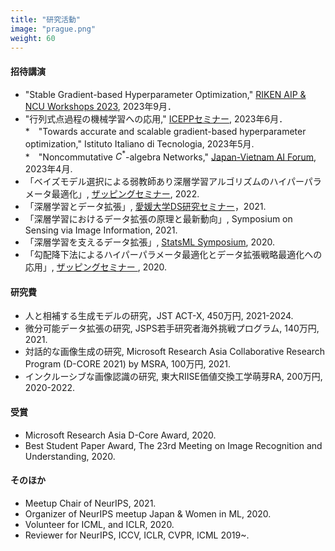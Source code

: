 ```yaml
---
title: "研究活動"
image: "prague.png"
weight: 60
---
```


#### 招待講演

* "Stable Gradient-based Hyperparameter Optimization," [RIKEN AIP & NCU Workshops 2023](https://about.bci-lab.info/events/riken-aip-unc-workshops-2023), 2023年9月．
* "行列式点過程の機械学習への応用," [ICEPPセミナー](https://www.icepp.s.u-tokyo.ac.jp/collaboration/seminar.html), 2023年6月．
*　"Towards accurate and scalable gradient-based hyperparameter optimization," Istituto Italiano di Tecnologia, 2023年5月.
*　"Noncommutative $C^*$-algebra Networks," [Japan-Vietnam AI Forum](https://viasm.edu.vn/en/hdkh/jvaif), 2023年4月.
* 「ベイズモデル選択による弱教師あり深層学習アルゴリズムのハイパーパラメータ最適化」, [ザッピングセミナー](https://zappingseminar.connpass.com/event/239765/), 2022.
* 「深層学習とデータ拡張」, [愛媛大学DS研究セミナー](https://www.cdse.ehime-u.ac.jp/)，2021.
* 「深層学習におけるデータ拡張の原理と最新動向」, Symposium on Sensing via Image Information, 2021.
* 「深層学習を支えるデータ拡張」, [StatsML Symposium](https://sites.google.com/view/statsmlsymposium20/), 2020.
* 「勾配降下法によるハイパーパラメータ最適化とデータ拡張戦略最適化への応用」, [ザッピングセミナー ](https://zappingseminar.connpass.com/event/189061/), 2020.

#### 研究費

* 人と相補する生成モデルの研究，JST ACT-X, 450万円, 2021-2024.
* 微分可能データ拡張の研究, JSPS若手研究者海外挑戦プログラム, 140万円, 2021.
* 対話的な画像生成の研究, Microsoft Research Asia Collaborative Research Program (D-CORE 2021) by MSRA, 100万円, 2021.
* インクルーシブな画像認識の研究, 東大RIISE価値交換工学萌芽RA, 200万円, 2020-2022.

#### 受賞

* Microsoft Research Asia D-Core Award, 2020.
* Best Student Paper Award, The 23rd Meeting on Image Recognition and Understanding, 2020.

#### そのほか

* Meetup Chair of NeurIPS, 2021.
* Organizer of NeurIPS meetup Japan & Women in ML, 2020.
* Volunteer for ICML, and ICLR, 2020.
* Reviewer for NeurIPS, ICCV, ICLR, CVPR, ICML 2019~.